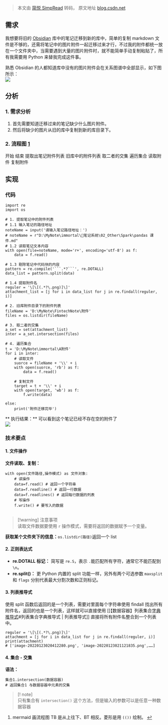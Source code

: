 > 本文由 [简悦 SimpRead](http://ksria.com/simpread/) 转码， 原文地址 [blog.csdn.net](https://blog.csdn.net/weixin_59445434/article/details/128156844)

需求
--

我想要将旧的 [Obsidian](https://so.csdn.net/so/search?q=Obsidian&spm=1001.2101.3001.7020) 库中的笔记迁移到新的库中，简单的复制 markdown 文件是不够的，还需将笔记中的图片附件一起迁移过来才行，不过我的附件都统一放在一个文件夹中，当需要遇到大量的图片附件时，就不能简单手动复制粘贴了，所有我需要用 Python 来替我完成这件事。

熟悉 Obsidian 的人都知道库中没有的图片附件会在关系图谱中全部显示，如下图所示：  
![](https://img-blog.csdnimg.cn/2ca0e4f8057045c3befee370cf5047ea.png#pic_center)

分析
--

### 1. 需求分析

1.  首先需要知道迁移过来的笔记缺少什么图片附件。
2.  然后将缺少的图片从旧的库中复制到新的库目录下。

### 2. 流程图 [1](#fn1)

开始 结束 提取出笔记附件列表 旧库中的附件列表 取二者的交集 遍历集合 读取附件 复制附件

实现
--

### 代码

```
import re  
import os  
  
# 1. 提取笔记中的附件列表  
# 1.1 输入笔记的路径地址  
noteName = input('请输入笔记路径地址：')  
# noteName = r"D:\MyNote\immortal\📓笔记系统\02_Other\Spark\pandas 课件.md"  
# 1.2 读取笔记文本内容  
with open(file=noteName, mode='r+', encoding='utf-8') as f:  
    data = f.read()  
  
# 1.3 剔除笔记中代码块的内容  
pattern = re.compile('```.*?```', re.DOTALL)  
data_list = pattern.split(data)  
  
# 1.4 提取附件名  
reguler = '\[\[(.*?\.png)]\]'  
attachment_list = [j for i in data_list for j in re.findall(reguler, i)]  
  
# 2. 旧库附件目录下的附件列表  
fileName = 'D:\MyNote\FintechNote\附件'  
files = os.listdir(fileName)  
  
# 3. 取二者的交集  
a_set = set(attachment_list)  
inter = a_set.intersection(files)  
  
# 4. 遍历集合  
t = 'D:\MyNote\immortal\A附件'  
for i in inter:  
    # 读取文件  
    suorce = fileName + '\\' + i  
    with open(suorce, 'rb') as f:  
        data = f.read()  
  
    # 复制文件  
    target = t + '\\' + i  
    with open(target, 'wb') as f:  
        f.write(data)  
  
else:  
    print('附件迁移完毕')

```

** 执行结果：** 可以看到这个笔记已经不存在空的附件了  
![](https://img-blog.csdnimg.cn/036d73eb2b2e45b8a1b98679a6d0286b.png#pic_center)

### 技术要点

#### 1. 文件操作

**文件读取、复制：**

```
with open(文件路径,操作模式) as 文件对象:
    # 读操作
    data=f.read() # 返回一个字符串
    data=f.readline() # 返回一行数据
    data=f.readlines() # 返回每行数据的列表
    # 写操作
    f.write() # 要写入的数据


```

> [!warning] 注意事项  
> 读取文件数据要使用 `r` 操作模式，需要将返回的数据赋予一个变量。

**获取某个文件夹下的信息：**`os.listdir(路径)`返回一个 list

#### 2. 正则表达式

*   **re.DOTALL 标记：** 简写是 `re.S`，表示 `.`能匹配所有字符，通常它不能匹配到 `\n`。
*   **re.split()：** 更 Python 内置的 split 功能一样，另外有两个可选参数 `maxsplit` 和 `flags` 分别代表最大分割次数和正则标记。

#### 3. 列表推导式

使用 split 函数后返回的是一个列表，需要对里面每个字符串使用 findall 找出所有附件名，返回的也是一个列表，这样就可以直接使用 [[【数据容器】列表集合[字典推导式](https://so.csdn.net/so/search?q=%E5%AD%97%E5%85%B8%E6%8E%A8%E5%AF%BC%E5%BC%8F&spm=1001.2101.3001.7020)#列表集合字典推导式 | 列表推导式]] 直接将所有附件名整合到一个列表中。

```
reguler = '\[\[(.*?\.png)]\]'  
attachment = [j for i in data_list for j in re.findall(reguler, i)]  
print(attachment)
# ['image-20220123020412280.png', 'image-20220123021121835.png',……]

```

#### 4. 集合 - 交集

**语法：**

```
集合1.intersection(数据容器)
# 返回集合1 与数据容器中元素的交集

```

> [! note]  
> 只有集合有 `intersection()` 这个方法，但是输入的参数可以是任意一种数据容器

1.  mermaid 画流程图 TB 是从上往下、BT 相反。菱形是用 `(())` 绘制。 [↩︎](#fnref1)